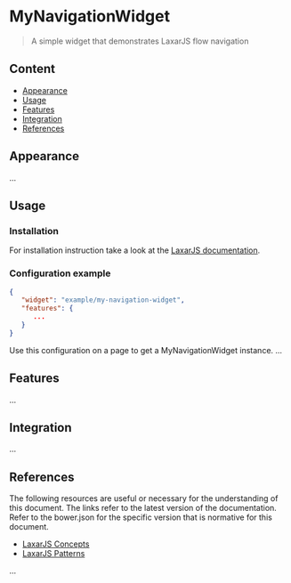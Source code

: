 # MyNavigationWidget

> A simple widget that demonstrates LaxarJS flow navigation


## Content
* [Appearance](#appearance)
* [Usage](#usage)
* [Features](#features)
* [Integration](#integration)
* [References](#references)


## Appearance

...


## Usage

### Installation

For installation instruction take a look at the [LaxarJS documentation](https://github.com/LaxarJS/laxar/blob/master/docs/manuals/installing_widgets.md).

### Configuration example

```json
{
   "widget": "example/my-navigation-widget",
   "features": {
      ...
   }
}
```
Use this configuration on a page to get a MyNavigationWidget instance.
...


## Features

...


## Integration

...


## References

The following resources are useful or necessary for the understanding of this document.
The links refer to the latest version of the documentation.
Refer to the bower.json for the specific version that is normative for this document.

* [LaxarJS Concepts]
* [LaxarJS Patterns]

[LaxarJS Concepts]: https://github.com/LaxarJS/laxar/blob/master/docs/concepts.md "LaxarJS Concepts"
[LaxarJS Patterns]: https://github.com/LaxarJS/laxar_patterns/blob/master/docs/index.md "LaxarJS Patterns"

...
